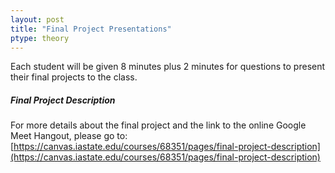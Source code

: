 ```yaml
---
layout: post
title: "Final Project Presentations"
ptype: theory
---
```


Each student will be given 8 minutes plus 2 minutes for questions to present their final projects to the class. 

<h5>Final Project Description</h5>

For more details about the final project and the link to the online Google Meet Hangout, please go to: [https://canvas.iastate.edu/courses/68351/pages/final-project-description](https://canvas.iastate.edu/courses/68351/pages/final-project-description)